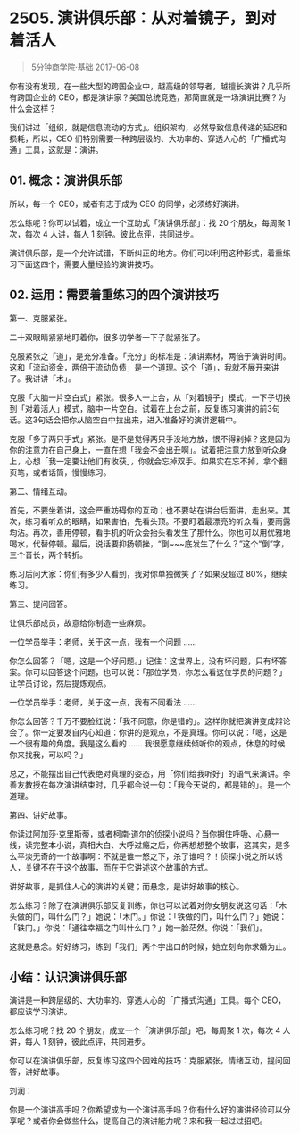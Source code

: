 # 2505. 演讲俱乐部：从对着镜子，到对着活人
> 5分钟商学院·基础
2017-06-08

你有没有发现，在一些大型的跨国企业中，越高级的领导者，越擅长演讲？几乎所有跨国企业的 CEO，都是演讲家？美国总统竞选，那简直就是一场演讲比赛？为什么会这样？

我们讲过「组织，就是信息流动的方式」。组织架构，必然导致信息传递的延迟和损耗，所以，CEO 们特别需要一种跨层级的、大功率的、穿透人心的「广播式沟通」工具，这就是：演讲。

## 01. 概念：演讲俱乐部

所以，每一个 CEO，或者有志于成为 CEO 的同学，必须练好演讲。

怎么练呢？你可以试着，成立一个互助式「演讲俱乐部」：找 20 个朋友，每周聚 1 次，每次 4 人讲，每人 1 刻钟。彼此点评，共同进步。

演讲俱乐部，是一个允许试错，不断纠正的地方。你们可以利用这种形式，着重练习下面这四个，需要大量经验的演讲技巧。

## 02. 运用：需要着重练习的四个演讲技巧

第一、克服紧张。

二十双眼睛紧紧地盯着你，很多初学者一下子就紧张了。

克服紧张之「道」，是充分准备。「充分」的标准是：演讲素材，两倍于演讲时间。这和「流动资金，两倍于流动负债」是一个道理。这个「道」，我就不展开来讲了。我讲讲「术」。

克服「大脑一片空白式」紧张。很多人一上台，从「对着镜子」模式，一下子切换到「对着活人」模式，脑中一片空白。试着在上台之前，反复练习演讲的前3句话。这3句话会把你从脑空白中拉出来，进入准备好的演讲逻辑中。

克服「多了两只手式」紧张。是不是觉得两只手没地方放，恨不得剁掉？这是因为你的注意力在自己身上，一直在想「我会不会出丑啊」。试着把注意力放到听众身上，心想「我一定要让他们有收获」，你就会忘掉双手。如果实在忘不掉，拿个翻页笔，或者话筒，慢慢练习。

第二、情绪互动。

首先，不要坐着讲，这会严重妨碍你的互动；也不要站在讲台后面讲，走出来。其次，练习看听众的眼睛，如果害怕，先看头顶。不要盯着最漂亮的听众看，要雨露均沾。再次，善用停顿，看手机的听众会抬头看发生了那什么。你也可以用优雅地喝水，代替停顿。最后，说话要抑扬顿挫，“倒~~~底发生了什么？”这个“倒”字，三个音长，两个转折。

练习后问大家：你们有多少人看到，我对你单独微笑了？如果没超过 80%，继续练习。

第三、提问回答。

让俱乐部成员，故意给你制造一些麻烦。

一位学员举手：老师，关于这一点，我有一个问题 ……

你怎么回答？「嗯，这是一个好问题。」记住：这世界上，没有坏问题，只有坏答案。你可以回答这个问题，也可以说：「那位学员，你怎么看这位学员的问题？」让学员讨论，然后提炼观点。

一位学员举手：老师，关于这一点，我有不同看法 ……

你怎么回答？千万不要脸红说：「我不同意，你是错的」。这样你就把演讲变成辩论会了。你一定要发自内心知道：你讲的是观点，不是真理。你可以说：「嗯，这是一个很有趣的角度。我是这么看的 …… 我很愿意继续倾听你的观点，休息的时候你来找我，可以吗？」

总之，不能摆出自己代表绝对真理的姿态，用「你们给我听好」的语气来演讲。李善友教授在每次演讲结束时，几乎都会说一句：「我今天说的，都是错的」。是一个道理。

第四、讲好故事。

你读过阿加莎·克里斯蒂，或者柯南·道尔的侦探小说吗？当你摒住呼吸、心悬一线，读完整本小说，真相大白、大呼过瘾之后，你再想想整个故事，这其实，是多么平淡无奇的一个故事啊：不就是谁一怒之下，杀了谁吗？！侦探小说之所以诱人，关键不在于这个故事，而在于它讲述这个故事的方式。

讲好故事，是抓住人心的演讲的关键；而悬念，是讲好故事的核心。

怎么练习？除了在演讲俱乐部反复训练，你也可以试着对你女朋友说这句话：「木头做的门，叫什么门？」她说：「木门。」你说：「铁做的门，叫什么门？」她说：「铁门。」你说：「通往幸福之门叫什么门？」她一脸茫然。你说：「我们」。

这就是悬念。好好练习，练到「我们」两个字出口的时候，她立刻向你求婚为止。

## 小结：认识演讲俱乐部

演讲是一种跨层级的、大功率的、穿透人心的「广播式沟通」工具。每个 CEO，都应该学习演讲。

怎么练习呢？找 20 个朋友，成立一个「演讲俱乐部」吧，每周聚 1 次，每次 4 人讲，每人 1 刻钟，彼此点评，共同进步。

你可以在演讲俱乐部，反复练习这四个困难的技巧：克服紧张，情绪互动，提问回答，讲好故事。

刘润：

你是一个演讲高手吗？你希望成为一个演讲高手吗？你有什么好的演讲经验可以分享呢？或者你会做些什么，提高自己的演讲能力呢？来和我一起过过招吧。



